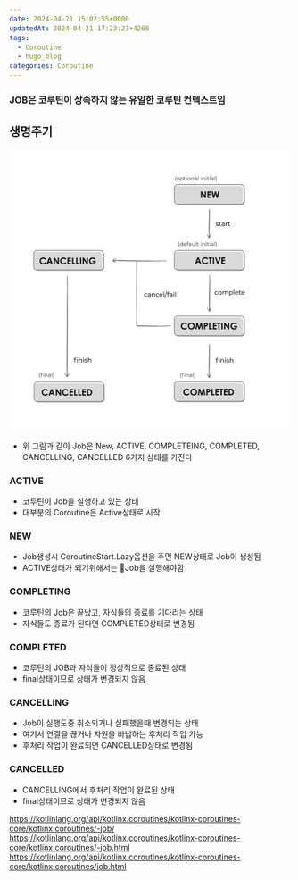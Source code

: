 ```yaml
---
date: 2024-04-21 15:02:55+0000
updatedAt: 2024-04-21 17:23:23+4260
tags:
  - Coroutine
  - hugo_blog
categories: Coroutine
---
```

### JOB은 코루틴이 상속하지 않는 유일한 코루틴 컨텍스트임

## 생명주기
![center|600](real-resource-image/Pasted%20image%2020240207224956.png)

- 위 그림과 같이 Job은 New, ACTIVE, COMPLETEING, COMPLETED, CANCELLING, CANCELLED 6가지 상태를 가진다

### ACTIVE
- 코루틴이 Job을 실행하고 있는 상태
- 대부분의 Coroutine은 Active상태로 시작

### NEW
- Job생성시 CoroutineStart.Lazy옵션을 주면 NEW상태로 Job이 생성됨
- ACTIVE상태가 되기위해서는 Job을 실행해야함

### COMPLETING
- 코루틴의 Job은 끝났고, 자식들의 종료를 기다리는 상태
- 자식들도 종료가 된다면 COMPLETED상태로 변경됨

### COMPLETED
- 코루틴의 JOB과 자식들이 정상적으로 종료된 상태
- final상태이므로 상태가 변경되지 않음

### CANCELLING
- Job이 실행도중 취소되거나 실패했을때 변경되는 상태
- 여기서 연결을 끊거나 자원을 바납하는 후처리 작업 가능
- 후처리 작업이 완료되면 CANCELLED상태로 변경됨

### CANCELLED
- CANCELLING에서 후처리 작업이 완료된 상태
- final상태이므로 상태가 변경되지 않음




https://kotlinlang.org/api/kotlinx.coroutines/kotlinx-coroutines-core/kotlinx.coroutines/-job/
https://kotlinlang.org/api/kotlinx.coroutines/kotlinx-coroutines-core/kotlinx.coroutines/-job.html
https://kotlinlang.org/api/kotlinx.coroutines/kotlinx-coroutines-core/kotlinx.coroutines/job.html